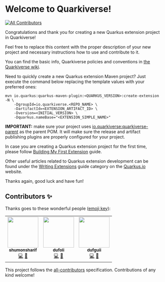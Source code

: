 # Welcome to Quarkiverse!
<!-- ALL-CONTRIBUTORS-BADGE:START - Do not remove or modify this section -->
[![All Contributors](https://img.shields.io/badge/all_contributors-2-orange.svg?style=flat-square)](#contributors-)
<!-- ALL-CONTRIBUTORS-BADGE:END -->

Congratulations and thank you for creating a new Quarkus extension project in Quarkiverse!

Feel free to replace this content with the proper description of your new project and necessary instructions how to use and contribute to it.

You can find the basic info, Quarkiverse policies and conventions in [the Quarkiverse wiki](https://github.com/quarkiverse/quarkiverse/wiki).

Need to quickly create a new Quarkus extension Maven project? Just execute the command below replacing the template values with your preferred ones:
```
mvn io.quarkus:quarkus-maven-plugin:<QUARKUS_VERSION>:create-extension -N \
    -DgroupId=io.quarkiverse.<REPO_NAME> \ 
    -DartifactId=<EXTENSION_ARTIFACT_ID> \  
    -Dversion=<INITIAL_VERSION> \ 
    -Dquarkus.nameBase="<EXTENSION_SIMPLE_NAME>"
```
**IMPORTANT:** make sure your project uses [io.quarkiverse:quarkiverse-parent](https://github.com/quarkiverse/quarkiverse-parent) as the parent POM. It will make sure the release and artifact publishing plugins are properly configured for your project.

In case you are creating a Quarkus extension project for the first time, please follow [Building My First Extension](https://quarkus.io/guides/building-my-first-extension) guide.

Other useful articles related to Quarkus extension development can be found under the [Writing Extensions](https://quarkus.io/guides/#writing-extensions) guide category on the [Quarkus.io](http://quarkus.io) website.

Thanks again, good luck and have fun!

## Contributors ✨

Thanks goes to these wonderful people ([emoji key](https://allcontributors.org/docs/en/emoji-key)):

<!-- ALL-CONTRIBUTORS-LIST:START - Do not remove or modify this section -->
<!-- prettier-ignore-start -->
<!-- markdownlint-disable -->
<table>
  <tr>
    <td align="center"><a href="https://github.com/shumonsharif"><img src="https://avatars2.githubusercontent.com/u/13334073?v=4" width="100px;" alt=""/><br /><sub><b>shumonsharif</b></sub></a><br /><a href="https://github.com/quarkiverse/quarkiverse-cxf/commits?author=shumonsharif" title="Code">💻</a> <a href="#maintenance-shumonsharif" title="Maintenance">🚧</a></td>
    <td align="center"><a href="https://github.com/dufoli"><img src="https://avatars0.githubusercontent.com/u/202057?v=4" width="100px;" alt=""/><br /><sub><b>dufoli</b></sub></a><br /><a href="https://github.com/quarkiverse/quarkiverse-cxf/commits?author=dufoli" title="Code">💻</a> <a href="#maintenance-dufoli" title="Maintenance">🚧</a></td>
    <td align="center"><a href="https://github.com/dufgui"><img src="https://avatars0.githubusercontent.com/u/237211?v=4" width="100px;" alt=""/><br /><sub><b>dufguii</b></sub></a><br /><a href="https://github.com/quarkiverse/quarkiverse-cxf/commits?author=dufgui" title="Code">💻</a> <a href="#maintenance-dufgui" title="Maintenance">🚧</a></td>
  </tr>
</table>

<!-- markdownlint-enable -->
<!-- prettier-ignore-end -->
<!-- ALL-CONTRIBUTORS-LIST:END -->

This project follows the [all-contributors](https://github.com/all-contributors/all-contributors) specification. Contributions of any kind welcome!